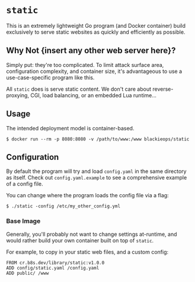 # `static`

This is an extremely lightweight Go program (and Docker container) build
exclusively to serve static websites as quickly and efficiently as possible.

## Why Not {insert any other web server here}?

Simply put: they're too complicated. To limit attack surface area,
configuration complexity, and container size, it's advantageous to use a
use-case-specific program like this.

All `static` does is serve static content. We don't care about
reverse-proxying, CGI, load balancing, or an embedded Lua runtime...

## Usage

The intended deployment model is container-based.

```
$ docker run --rm -p 8080:8080 -v /path/to/www:/www blackieops/static
```

## Configuration

By default the program will try and load `config.yaml` in the same directory as
itself. Check out `config.yaml.example` to see a comprehensive example of a
config file.

You can change where the program loads the config file via a flag:

```
$ ./static -config /etc/my_other_config.yml
```

### Base Image

Generally, you'll probably not want to change settings at-runtime, and would
rather build your own container built on top of `static`.

For example, to copy in your static web files, and a custom config:

```
FROM cr.b8s.dev/library/static:v1.0.0
ADD config/static.yaml /config.yaml
ADD public/ /www
```
